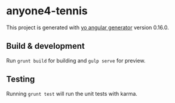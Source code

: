 # anyone4-tennis

This project is generated with [yo angular generator](https://github.com/yeoman/generator-angular)
version 0.16.0.

## Build & development

Run `grunt build` for building and `gulp serve` for preview.

## Testing

Running `grunt test` will run the unit tests with karma.
